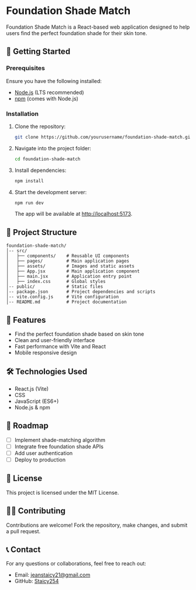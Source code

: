 # Foundation Shade Match

Foundation Shade Match is a React-based web application designed to help users find the perfect foundation shade for their skin tone.

## 🚀 Getting Started

### Prerequisites
Ensure you have the following installed:
- [Node.js](https://nodejs.org/) (LTS recommended)
- [npm](https://www.npmjs.com/) (comes with Node.js)

### Installation

1. Clone the repository:
   ```sh
   git clone https://github.com/yourusername/foundation-shade-match.git
   ```

2. Navigate into the project folder:
   ```sh
   cd foundation-shade-match
   ```

3. Install dependencies:
   ```sh
   npm install
   ```

4. Start the development server:
   ```sh
   npm run dev
   ```
   The app will be available at [http://localhost:5173](http://localhost:5173).

## 📂 Project Structure
```
foundation-shade-match/
│-- src/
│   ├── components/    # Reusable UI components
│   ├── pages/         # Main application pages
│   ├── assets/        # Images and static assets
│   ├── App.jsx        # Main application component
│   ├── main.jsx       # Application entry point
│   ├── index.css      # Global styles
│-- public/            # Static files
│-- package.json       # Project dependencies and scripts
│-- vite.config.js     # Vite configuration
│-- README.md          # Project documentation
```

## 🔧 Features
- Find the perfect foundation shade based on skin tone
- Clean and user-friendly interface
- Fast performance with Vite and React
- Mobile responsive design

## 🛠️ Technologies Used
- React.js (Vite)
- CSS
- JavaScript (ES6+)
- Node.js & npm

## 📌 Roadmap
- [ ] Implement shade-matching algorithm
- [ ] Integrate free foundation shade APIs
- [ ] Add user authentication
- [ ] Deploy to production

## 📝 License
This project is licensed under the MIT License.

## 👩‍💻 Contributing
Contributions are welcome! Fork the repository, make changes, and submit a pull request.

## 📞 Contact
For any questions or collaborations, feel free to reach out:
- Email: jeanstaicy21@gmail.com
- GitHub: [Staicy254](https://github.com/Staicy254)
